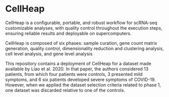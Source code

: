 # CellHeap

CellHeap is a configurable, portable, and robust workflow for scRNA-seq customizable analyses, with quality control throughout the execution steps, ensuring reliable results and deployable on supercomputers. 

CellHeap is composed of six phases: sample curation, gene count matrix generation, quality control, dimensionality reduction and clustering analysis, cell level analysis, and gene level analysis

This repository contains a deployment of CellHeap for a dataset made available by Liao et al. 2020. In that paper, the authors considered 13 patients, from which four patients were controls, 3 presented mild symptoms, and 6 six patients developed severe symptoms of COVID-19. However, when we applied the dataset selection criteria related to phase 1, one dataset was discarded relative to one of the controls.

